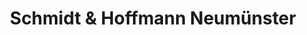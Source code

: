 ---
title: "Schmidt & Hoffmann Neumünster"
url: /neumuenster/schmidt-und-hoffmann-neumuenster-altonaer-strasse/
shop: Autowerkstatt
---